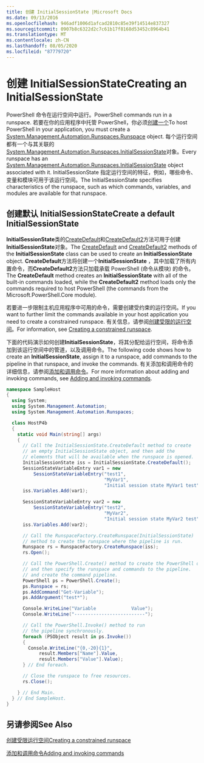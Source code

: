 ```yaml
---
title: 创建 InitialSessionState |Microsoft Docs
ms.date: 09/13/2016
ms.openlocfilehash: 946adf1006d1afcad2810c85e39f14514e837327
ms.sourcegitcommit: 0907b8c6322d2c7c61b17f8168d53452c8964b41
ms.translationtype: MT
ms.contentlocale: zh-CN
ms.lasthandoff: 08/05/2020
ms.locfileid: "87779720"
---
```

# <a name="creating-an-initialsessionstate"></a><span data-ttu-id="876a7-102">创建 InitialSessionState</span><span class="sxs-lookup"><span data-stu-id="876a7-102">Creating an InitialSessionState</span></span>

<span data-ttu-id="876a7-103">PowerShell 命令在运行空间中运行。</span><span class="sxs-lookup"><span data-stu-id="876a7-103">PowerShell commands run in a runspace.</span></span>
<span data-ttu-id="876a7-104">若要在你的应用程序中托管 PowerShell，你必须[创建一个](/dotnet/api/System.Management.Automation.Runspaces.Runspace)</span><span class="sxs-lookup"><span data-stu-id="876a7-104">To host PowerShell in your application, you must create a [System.Management.Automation.Runspaces.Runspace](/dotnet/api/System.Management.Automation.Runspaces.Runspace) object.</span></span>
<span data-ttu-id="876a7-105">每个运行空间都有一个与其关联的[System.Management.Automation.Runspaces.InitialSessionState](/dotnet/api/System.Management.Automation.Runspaces.InitialSessionState)对象。</span><span class="sxs-lookup"><span data-stu-id="876a7-105">Every runspace has an [System.Management.Automation.Runspaces.InitialSessionState](/dotnet/api/System.Management.Automation.Runspaces.InitialSessionState) object associated with it.</span></span>
<span data-ttu-id="876a7-106">InitialSessionState 指定运行空间的特征，例如，哪些命令、变量和模块可用于该运行空间。</span><span class="sxs-lookup"><span data-stu-id="876a7-106">The InitialSessionState specifies characteristics of the runspace, such as which commands, variables, and modules are available for that runspace.</span></span>

## <a name="create-a-default-initialsessionstate"></a><span data-ttu-id="876a7-107">创建默认 InitialSessionState</span><span class="sxs-lookup"><span data-stu-id="876a7-107">Create a default InitialSessionState</span></span>

<span data-ttu-id="876a7-108">**InitialSessionState**类的[CreateDefault](/dotnet/api/System.Management.Automation.Runspaces.InitialSessionState.CreateDefault)和[CreateDefault2](/dotnet/api/System.Management.Automation.Runspaces.InitialSessionState.CreateDefault2)方法可用于创建**InitialSessionState**对象。</span><span class="sxs-lookup"><span data-stu-id="876a7-108">The [CreateDefault](/dotnet/api/System.Management.Automation.Runspaces.InitialSessionState.CreateDefault) and [CreateDefault2](/dotnet/api/System.Management.Automation.Runspaces.InitialSessionState.CreateDefault2) methods of the **InitialSessionState** class can be used to create an **InitialSessionState** object.</span></span>
<span data-ttu-id="876a7-109">**CreateDefault**方法将创建一个**InitialSessionState** ，其中加载了所有内置命令，而**CreateDefault2**方法只加载承载 PowerShell (命令从模块) 的命令。</span><span class="sxs-lookup"><span data-stu-id="876a7-109">The **CreateDefault** method creates an **InitialSessionState** with all of the built-in commands loaded, while the **CreateDefault2** method loads only the commands required to host PowerShell (the commands from the Microsoft.PowerShell.Core module).</span></span>

<span data-ttu-id="876a7-110">若要进一步限制主机应用程序中可用的命令，需要创建受约束的运行空间。</span><span class="sxs-lookup"><span data-stu-id="876a7-110">If you want to further limit the commands available in your host application you need to create a constrained runspace.</span></span>
<span data-ttu-id="876a7-111">有关信息，请参阅[创建受限的运行空间](creating-a-constrained-runspace.md)。</span><span class="sxs-lookup"><span data-stu-id="876a7-111">For information, see [Creating a constrained runspace](creating-a-constrained-runspace.md).</span></span>

<span data-ttu-id="876a7-112">下面的代码演示如何创建**InitialSessionState**，将其分配给运行空间，将命令添加到该运行空间中的管道，以及调用命令。</span><span class="sxs-lookup"><span data-stu-id="876a7-112">The following code shows how to create an **InitialSessionState**, assign it to a runspace, add commands to the pipeline in that runspace, and invoke the commands.</span></span>
<span data-ttu-id="876a7-113">有关添加和调用命令的详细信息，请参阅[添加和调用命令](adding-and-invoking-commands.md)。</span><span class="sxs-lookup"><span data-stu-id="876a7-113">For more information about adding and invoking commands, see [Adding and invoking commands](adding-and-invoking-commands.md).</span></span>

```csharp
namespace SampleHost
{
  using System;
  using System.Management.Automation;
  using System.Management.Automation.Runspaces;

  class HostP4b
  {
    static void Main(string[] args)
    {
      // Call the InitialSessionState.CreateDefault method to create
      // an empty InitialSessionState object, and then add the
      // elements that will be available when the runspace is opened.
      InitialSessionState iss = InitialSessionState.CreateDefault();
      SessionStateVariableEntry var1 = new
          SessionStateVariableEntry("test1",
                                    "MyVar1",
                                    "Initial session state MyVar1 test");
      iss.Variables.Add(var1);

      SessionStateVariableEntry var2 = new
          SessionStateVariableEntry("test2",
                                    "MyVar2",
                                    "Initial session state MyVar2 test");
      iss.Variables.Add(var2);

      // Call the RunspaceFactory.CreateRunspace(InitialSessionState)
      // method to create the runspace where the pipeline is run.
      Runspace rs = RunspaceFactory.CreateRunspace(iss);
      rs.Open();

      // Call the PowerShell.Create() method to create the PowerShell object,
      // and then specify the runspace and commands to the pipeline.
      // and create the command pipeline.
      PowerShell ps = PowerShell.Create();
      ps.Runspace = rs;
      ps.AddCommand("Get-Variable");
      ps.AddArgument("test*");

      Console.WriteLine("Variable             Value");
      Console.WriteLine("--------------------------");

      // Call the PowerShell.Invoke() method to run
      // the pipeline synchronously.
      foreach (PSObject result in ps.Invoke())
      {
        Console.WriteLine("{0,-20}{1}",
            result.Members["Name"].Value,
            result.Members["Value"].Value);
      } // End foreach.

      // Close the runspace to free resources.
      rs.Close();

    } // End Main.
  } // End SampleHost.
}
```

## <a name="see-also"></a><span data-ttu-id="876a7-114">另请参阅</span><span class="sxs-lookup"><span data-stu-id="876a7-114">See Also</span></span>

[<span data-ttu-id="876a7-115">创建受限运行空间</span><span class="sxs-lookup"><span data-stu-id="876a7-115">Creating a constrained runspace</span></span>](creating-a-constrained-runspace.md)

[<span data-ttu-id="876a7-116">添加和调用命令</span><span class="sxs-lookup"><span data-stu-id="876a7-116">Adding and invoking commands</span></span>](adding-and-invoking-commands.md)
